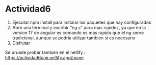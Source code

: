 # Actividad6

1. Ejecutar npm install para instalar los paquetes que hay configurados
2. Abrir una terminal y escribir "ng s"  para mas rapidez, ya que en la version 17 de angular es comando es mas rapido que el ng serve tradicional, aunque se podria utilizar tambien si es necesario
3. Disfrutar

Se pruede probar tambien en el netlify : https://actividad6unir.netlify.app/home
